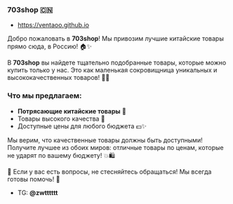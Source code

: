 ### 703shop 🇨🇳
- https://ventaoo.github.io 

Добро пожаловать в **703shop**! Мы привозим лучшие китайские товары прямо сюда, в Россию! 🏠✨

В **703shop** вы найдете тщательно подобранные товары, которые можно купить только у нас. Это как маленькая сокровищница уникальных и высококачественных товаров! 🎁✨

### Что мы предлагаем:
- **Потрясающие китайские товары** 🧧
- Товары высокого качества 💎
- Доступные цены для любого бюджета 💵✨

Мы верим, что качественные товары должны быть доступными! Получите лучшее из обоих миров: отличные товары по ценам, которые не ударят по вашему бюджету! 💥🛍️

💬 Если у вас есть вопросы, не стесняйтесь обращаться! Мы всегда готовы помочь! 🤗
- TG: **@zwtttttt**
